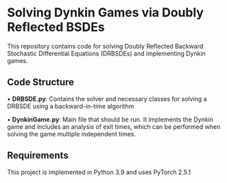 # Solving Dynkin Games via Doubly Reflected BSDEs

This repository contains code for solving Doubly Reflected Backward Stochastic Differential Equations (DRBSDEs) and implementing Dynkin games.  

## Code Structure  

•⁠  **⁠DRBSDE.py**: Contains the solver and necessary classes for solving a DRBSDE using a backward-in-time algorithm

•⁠  **⁠DynkinGame.py**: Main file that should be run. It implements the Dynkin game and includes an analysis of exit times, which can be performed when solving the game multiple independent times.  

## Requirements  

This project is implemented in Python 3.9 and uses PyTorch 2.5.1
